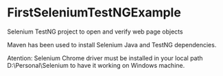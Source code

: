 # FirstSeleniumTestNGExample
Selenium TestNG project to open and verify web page objects

Maven has been used to install Selenium Java and TestNG dependencies.

Atention: Selenium Chrome driver must be installed in your local path D:\Personal\Selenium to have it working on Windows machine.

